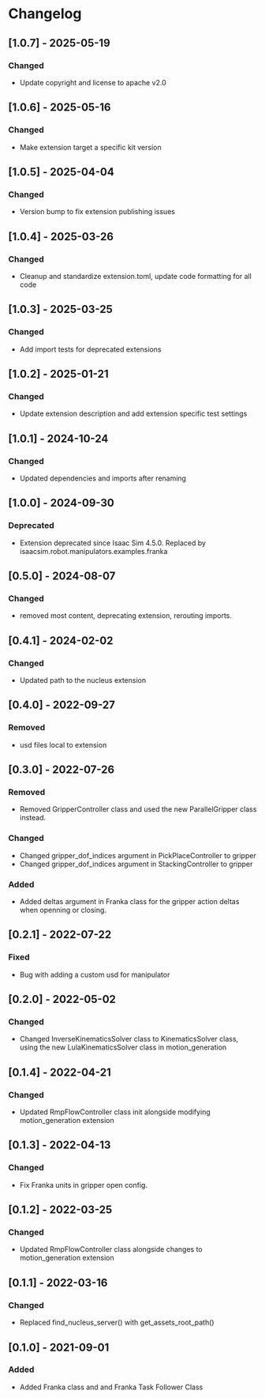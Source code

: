 # Changelog
## [1.0.7] - 2025-05-19
### Changed
- Update copyright and license to apache v2.0

## [1.0.6] - 2025-05-16
### Changed
- Make extension target a specific kit version

## [1.0.5] - 2025-04-04
### Changed
- Version bump to fix extension publishing issues

## [1.0.4] - 2025-03-26
### Changed
- Cleanup and standardize extension.toml, update code formatting for all code

## [1.0.3] - 2025-03-25
### Changed
- Add import tests for deprecated extensions

## [1.0.2] - 2025-01-21
### Changed
- Update extension description and add extension specific test settings

## [1.0.1] - 2024-10-24
### Changed
- Updated dependencies and imports after renaming

## [1.0.0] - 2024-09-30
### Deprecated

- Extension deprecated since Isaac Sim 4.5.0. Replaced by isaacsim.robot.manipulators.examples.franka

## [0.5.0] - 2024-08-07
### Changed
- removed most content, deprecating extension, rerouting imports.

## [0.4.1] - 2024-02-02
### Changed
- Updated path to the nucleus extension

## [0.4.0] - 2022-09-27
### Removed
- usd files local to extension

## [0.3.0] - 2022-07-26
### Removed
- Removed GripperController class and used the new ParallelGripper class instead.

### Changed
- Changed gripper_dof_indices argument in PickPlaceController to gripper
- Changed gripper_dof_indices argument in StackingController to gripper

### Added
- Added deltas argument in Franka class for the gripper action deltas when openning or closing.

## [0.2.1] - 2022-07-22
### Fixed
- Bug with adding a custom usd for manipulator

## [0.2.0] - 2022-05-02
### Changed
- Changed InverseKinematicsSolver class to KinematicsSolver class, using the new LulaKinematicsSolver class in motion_generation

## [0.1.4] - 2022-04-21
### Changed
- Updated RmpFlowController class init alongside modifying motion_generation extension

## [0.1.3] - 2022-04-13
### Changed
- Fix Franka units in gripper open config.

## [0.1.2] - 2022-03-25
### Changed
- Updated RmpFlowController class alongside changes to motion_generation extension

## [0.1.1] - 2022-03-16
### Changed
- Replaced find_nucleus_server() with get_assets_root_path()

## [0.1.0] - 2021-09-01
### Added
- Added Franka class and and Franka Task Follower Class

